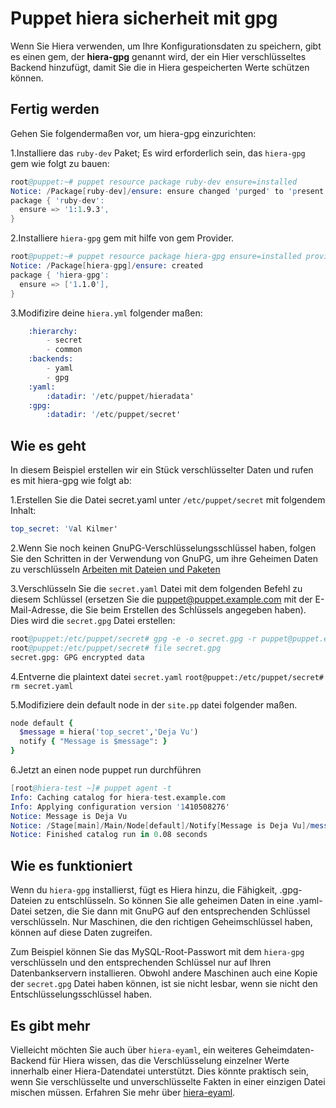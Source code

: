 # Puppet hiera sicherheit mit gpg

Wenn Sie Hiera verwenden, um Ihre Konfigurationsdaten zu speichern, gibt es einen gem, der **hiera-gpg** genannt wird, der ein Hier verschlüsseltes Backend hinzufügt, damit Sie die in Hiera gespeicherten Werte schützen können.

## Fertig werden

Gehen Sie folgendermaßen vor, um hiera-gpg einzurichten:

1.Installiere das `ruby-dev` Paket; Es wird erforderlich sein, das `hiera-gpg` gem wie folgt zu bauen:

```s
root@puppet:~# puppet resource package ruby-dev ensure=installed
Notice: /Package[ruby-dev]/ensure: ensure changed 'purged' to 'present'
package { 'ruby-dev':
  ensure => '1:1.9.3',
}
```

2.Installiere `hiera-gpg` gem  mit hilfe von gem Provider.

```s
root@puppet:~# puppet resource package hiera-gpg ensure=installed provider=gem
Notice: /Package[hiera-gpg]/ensure: created
package { 'hiera-gpg':
  ensure => ['1.1.0'],
}

```

3.Modifizire deine `hiera.yml` folgender maßen:

```s
    :hierarchy:
        - secret
        - common
    :backends:
        - yaml
        - gpg
    :yaml:
        :datadir: '/etc/puppet/hieradata'
    :gpg:
        :datadir: '/etc/puppet/secret'
```

## Wie es geht

In diesem Beispiel erstellen wir ein Stück verschlüsselter Daten und rufen es mit hiera-gpg wie folgt ab:

1.Erstellen Sie die Datei secret.yaml unter `/etc/puppet/secret` mit folgendem Inhalt:

```s
top_secret: 'Val Kilmer'
```

2.Wenn Sie noch keinen GnuPG-Verschlüsselungsschlüssel haben, folgen Sie den Schritten in der Verwendung von GnuPG, um ihre Geheimen Daten zu verschlüsseln [Arbeiten mit Dateien und Paketen](../puppet4-datein-packete)

3.Verschlüsseln Sie die `secret.yaml` Datei mit dem folgenden Befehl zu diesem Schlüssel (ersetzen Sie die puppet@puppet.example.com mit der E-Mail-Adresse, die Sie beim Erstellen des Schlüssels angegeben haben). Dies wird die `secret.gpg` Datei erstellen:

```s
root@puppet:/etc/puppet/secret# gpg -e -o secret.gpg -r puppet@puppet.example.com secret.yaml
root@puppet:/etc/puppet/secret# file secret.gpg
secret.gpg: GPG encrypted data
```

4.Entverne die plaintext datei `secret.yaml`
`root@puppet:/etc/puppet/secret# rm secret.yaml`

5.Modifiziere dein default node in der `site.pp` datei folgender maßen.

```ruby
node default {
  $message = hiera('top_secret','Deja Vu')
  notify { "Message is $message": }
}
```

6.Jetzt an einen node puppet run durchführen

```s
[root@hiera-test ~]# puppet agent -t
Info: Caching catalog for hiera-test.example.com
Info: Applying configuration version '1410508276'
Notice: Message is Deja Vu
Notice: /Stage[main]/Main/Node[default]/Notify[Message is Deja Vu]/message: defined 'message' as 'Message is Deja Vu'
Notice: Finished catalog run in 0.08 seconds
```

## Wie es funktioniert

Wenn du `hiera-gpg` installierst, fügt es Hiera hinzu, die Fähigkeit, .gpg-Dateien zu entschlüsseln. So können Sie alle geheimen Daten in eine .yaml-Datei setzen, die Sie dann mit GnuPG auf den entsprechenden Schlüssel verschlüsseln. Nur Maschinen, die den richtigen Geheimschlüssel haben, können auf diese Daten zugreifen.

Zum Beispiel können Sie das MySQL-Root-Passwort mit dem `hiera-gpg` verschlüsseln und den entsprechenden Schlüssel nur auf Ihren Datenbankservern installieren. Obwohl andere Maschinen auch eine Kopie der `secret.gpg` Datei haben können, ist sie nicht lesbar, wenn sie nicht den Entschlüsselungsschlüssel haben.

## Es gibt mehr

Vielleicht möchten Sie auch über `hiera-eyaml`, ein weiteres Geheimdaten-Backend für Hiera wissen, das die Verschlüsselung einzelner Werte innerhalb einer Hiera-Datendatei unterstützt. Dies könnte praktisch sein, wenn Sie verschlüsselte und unverschlüsselte Fakten in einer einzigen Datei mischen müssen. Erfahren Sie mehr über [hiera-eyaml](https://github.com/TomPoulton/hiera-eyaml).